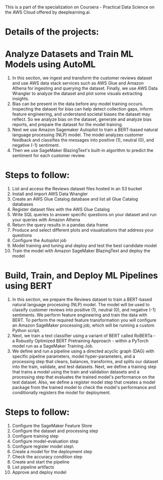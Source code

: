 This is a part of the specialization on Coursera - Practical Data Science on the AWS Cloud offered by deeplearning.ai.

# Details of the projects:

# Analyze Datasets and Train ML Models using AutoML
1. In this section, we ingest and transform the customer reviews dataset and use AWS data stack services such as AWS Glue and Amazon Athena for ingesting and querying the dataset. Finally, we use AWS Data Wrangler to analyze the dataset and plot some visuals extracting insights.
2. Bias can be present in the data before any model training occurs. Inspecting the dataset for bias can help detect collection gaps, inform feature engineering, and understand societal biases the dataset may reflect. So we analyze bias on the dataset, generate and analyze bias reports, and prepare the dataset for the model training.
3. Next we use Amazon Sagemaker Autopilot to train a BERT-based natural language processing (NLP) model. The model analyzes customer feedback and classifies the messages into positive (1), neutral (0), and negative (-1) sentiment.
4. Then we use SageMaker BlazingText's built-in algorithm to predict the sentiment for each customer review.
   
# Steps to follow:
1. List and access the Reviews dataset files hosted in an S3 bucket
2. Install and import AWS Data Wrangler
3. Create an AWS Glue Catalog database and list all Glue Catalog databases
4. Register dataset files with the AWS Glue Catalog
5. Write SQL queries to answer specific questions on your dataset and run your queries with Amazon Athena
6. Return the query results in a pandas data frame
7. Produce and select different plots and visualizations that address your questions
8. Configure the Autopilot job
9. Model training and tuning and deploy and test the best candidate model
10. Train the model with Amazon SageMaker BlazingText and deploy the model

## 
##
# Build, Train, and Deploy ML Pipelines using BERT
 
1. In this section, we prepare the Reviews dataset to train a BERT-based natural language processing (NLP) model. The model will be used to classify customer reviews into positive (1), neutral (0), and negative (-1) sentiments. We perform feature engineering and train the data with BERT. To perform the required feature transformation you will configure an Amazon SageMaker processing job, which will be running a custom Python script.
2. Next,  we train a text classifier using a variant of BERT called RoBERTa - a Robustly Optimized BERT Pretraining Approach - within a PyTorch model run as a SageMaker Training Job.
3. We define and run a pipeline using a directed acyclic graph (DAG) with specific pipeline parameters, model hyper-parameters, and a processing step that cleans, balances, transforms, and splits our dataset into the train, validate, and test datasets. Next, we define a training step that trains a model using the train and validation datasets and a processing step that evaluates the trained model's performance on the test dataset. Also, we define a register model step that creates a model package from the trained model to check the model's performance and conditionally registers the model for deployment.

# Steps to follow:
1. Configure the SageMaker Feature Store
2. Configure the dataset and processing step
3. Configure training step
4. Configure model-evaluation step
5. Configure register model step\
6. Create a model for the deployment step
7. Check the accuracy condition step
8. Create and start the pipeline
9. List pipeline artifacts
10. Approve and deploy model


